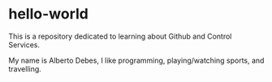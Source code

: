 # hello-world

This is a repository dedicated to learning about Github and Control Services.

My name is Alberto Debes, I like programming, playing/watching sports, and travelling.
